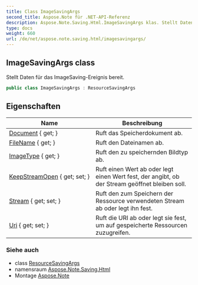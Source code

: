 ```yaml
---
title: Class ImageSavingArgs
second_title: Aspose.Note für .NET-API-Referenz
description: Aspose.Note.Saving.Html.ImageSavingArgs klas. Stellt Daten für das ImageSavingEreignis bereit.
type: docs
weight: 660
url: /de/net/aspose.note.saving.html/imagesavingargs/
---
```

## ImageSavingArgs class

Stellt Daten für das ImageSaving-Ereignis bereit.

```csharp
public class ImageSavingArgs : ResourceSavingArgs
```

## Eigenschaften

| Name | Beschreibung |
| --- | --- |
| [Document](../../aspose.note.saving.html/resourcesavingargs/document/) { get; } | Ruft das Speicherdokument ab. |
| [FileName](../../aspose.note.saving.html/resourcesavingargs/filename/) { get; } | Ruft den Dateinamen ab. |
| [ImageType](../../aspose.note.saving.html/imagesavingargs/imagetype/) { get; } | Ruft den zu speichernden Bildtyp ab. |
| [KeepStreamOpen](../../aspose.note.saving.html/resourcesavingargs/keepstreamopen/) { get; set; } | Ruft einen Wert ab oder legt einen Wert fest, der angibt, ob der Stream geöffnet bleiben soll. |
| [Stream](../../aspose.note.saving.html/resourcesavingargs/stream/) { get; set; } | Ruft den zum Speichern der Ressource verwendeten Stream ab oder legt ihn fest. |
| [Uri](../../aspose.note.saving.html/resourcesavingargs/uri/) { get; set; } | Ruft die URI ab oder legt sie fest, um auf gespeicherte Ressourcen zuzugreifen. |

### Siehe auch

* class [ResourceSavingArgs](../resourcesavingargs/)
* namensraum [Aspose.Note.Saving.Html](../../aspose.note.saving.html/)
* Montage [Aspose.Note](../../)


